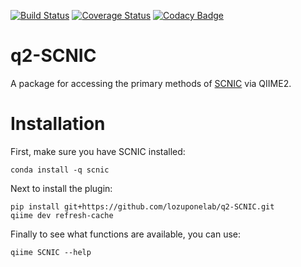 [![Build Status](https://travis-ci.com/lozuponelab/q2-SCNIC.svg?branch=master)](https://travis-ci.com/lozuponelab/q2-SCNIC) [![Coverage Status](https://coveralls.io/repos/github/lozuponelab/q2-SCNIC/badge.svg?branch=master)](https://coveralls.io/github/lozuponelab/q2-SCNIC?branch=master) [![Codacy Badge](https://api.codacy.com/project/badge/Grade/8269a44ae11f48399bf56eedd2dd7ad6)](https://www.codacy.com/app/shafferm/q2-SCNIC?utm_source=github.com&amp;utm_medium=referral&amp;utm_content=shafferm/q2-SCNIC&amp;utm_campaign=Badge_Grade)

# q2-SCNIC

A package for accessing the primary methods of [SCNIC](https://www.github.com/lozuponelab/SCNIC) via QIIME2.

# Installation

First, make sure you have SCNIC installed:

```
conda install -q scnic
```

Next to install the plugin:

```
pip install git+https://github.com/lozuponelab/q2-SCNIC.git
qiime dev refresh-cache
```

Finally to see what functions are available, you can use:

```
qiime SCNIC --help
```
